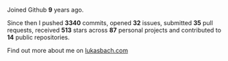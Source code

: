 Joined Github **9** years ago.

Since then I pushed **3340** commits, opened **32** issues, submitted **35** pull requests, received **513** stars across **87** personal projects and contributed to **14** public repositories.

Find out more about me on [lukasbach.com](https://lukasbach.com)
